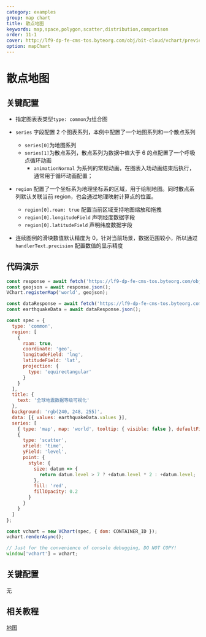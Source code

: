 ```yaml
---
category: examples
group: map chart
title: 散点地图
keywords: map,space,polygon,scatter,distribution,comparison
order: 11-1
cover: http://lf9-dp-fe-cms-tos.byteorg.com/obj/bit-cloud/vchart/preview/map-chart/scatter-map.png
option: mapChart
---
```


# 散点地图

## 关键配置

- 指定图表表类型`type: common`为组合图
- `series` 字段配置 2 个图表系列，本例中配置了一个地图系列和一个散点系列
  - `series[0]`为地图系列
  - `series[1]`为散点系列，散点系列为数据中值大于 6 的点配置了一个呼吸点循环动画
    - `animationNormal` 为系列的常规动画，在图表入场动画结束后执行，通常用于循环动画配置；
- `region` 配置了一个坐标系为地理坐标系的区域，用于绘制地图。同时散点系列默认关联当前 region，也会通过地理映射计算点的位置。

  - `region[0].roam: true` 配置当前区域支持地图缩放和拖拽
  - `region[0].longitudeField` 声明经度数据字段
  - `region[0].latitudeField` 声明纬度数据字段

- 连续图例的滑块数值默认精度为 0，针对当前场景，数据范围较小，所以通过 `handlerText.precision` 配置数值的显示精度

## 代码演示

```javascript livedemo
const response = await fetch('https://lf9-dp-fe-cms-tos.byteorg.com/obj/bit-cloud/geojson/world.json');
const geojson = await response.json();
VChart.registerMap('world', geojson);

const dataResponse = await fetch('https://lf9-dp-fe-cms-tos.byteorg.com/obj/bit-cloud/geojson/earthquake.json');
const earthquakeData = await dataResponse.json();

const spec = {
  type: 'common',
  region: [
    {
      roam: true,
      coordinate: 'geo',
      longitudeField: 'lng',
      latitudeField: 'lat',
      projection: {
        type: 'equirectangular'
      }
    }
  ],
  title: {
    text: '全球地震数据等级可视化'
  },
  background: 'rgb(240, 248, 255)',
  data: [{ values: earthquakeData.values }],
  series: [
    { type: 'map', map: 'world', tooltip: { visible: false }, defaultFillColor: 'rgb(245,255,250)' },
    {
      type: 'scatter',
      xField: 'time',
      yField: 'level',
      point: {
        style: {
          size: datum => {
            return datum.level > 7 ? +datum.level * 2 : +datum.level;
          },
          fill: 'red',
          fillOpacity: 0.2
        }
      }
    }
  ]
};

const vchart = new VChart(spec, { dom: CONTAINER_ID });
vchart.renderAsync();

// Just for the convenience of console debugging, DO NOT COPY!
window['vchart'] = vchart;
```

## 关键配置

无

## 相关教程

[地图](link)
